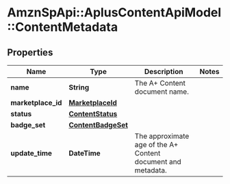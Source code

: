 # AmznSpApi::AplusContentApiModel::ContentMetadata

## Properties
Name | Type | Description | Notes
------------ | ------------- | ------------- | -------------
**name** | **String** | The A+ Content document name. | 
**marketplace_id** | [**MarketplaceId**](MarketplaceId.md) |  | 
**status** | [**ContentStatus**](ContentStatus.md) |  | 
**badge_set** | [**ContentBadgeSet**](ContentBadgeSet.md) |  | 
**update_time** | **DateTime** | The approximate age of the A+ Content document and metadata. | 

